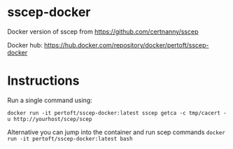 # sscep-docker

Docker version of sscep from https://github.com/certnanny/sscep

Docker hub: https://hub.docker.com/repository/docker/pertoft/sscep-docker


# Instructions
Run a single command using:

`docker run -it pertoft/sscep-docker:latest sscep getca -c tmp/cacert -u http://yourhost/scep/scep`

Alternative you can jump into the container and run scep commands
`docker run -it pertoft/sscep-docker:latest bash`


